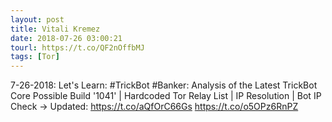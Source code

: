 ```yaml
---
layout: post
title: Vitali Kremez
date: 2018-07-26 03:00:21
tourl: https://t.co/QF2nOffbMJ
tags: [Tor]
---
```

7-26-2018: Let's Learn: #TrickBot #Banker: Analysis of the Latest TrickBot Core Possible Build '1041' | Hardcoded Tor Relay List | IP Resolution | Bot IP Check
-&gt; Updated: https://t.co/aQfOrC66Gs https://t.co/o5OPz6RnPZ